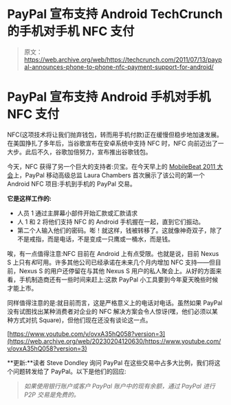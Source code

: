 # PayPal 宣布支持 Android TechCrunch 的手机对手机 NFC 支付

> 原文：<https://web.archive.org/web/https://techcrunch.com/2011/07/13/paypal-announces-phone-to-phone-nfc-payment-support-for-android/>

# PayPal 宣布支持 Android 手机对手机 NFC 支付

NFC(这项技术将让我们抛弃钱包，转而用手机付款)正在缓慢但稳步地加速发展。在美国挣扎了多年后，当谷歌宣布在安卓系统中支持 NFC 时，NFC 向前迈出了一大步。此后不久，谷歌加倍努力，宣布推出谷歌钱包。

今天，NFC 获得了另一个巨大的支持者:贝宝。在今天早上的 [MobileBeat 2011 大会](https://web.archive.org/web/20230204120630/http://events.venturebeat.com/mobilebeat2011/)上，PayPal 移动高级总监 Laura Chambers 首次展示了该公司的第一个 Android NFC 项目:手机到手机的 PayPal 交易。

**它是这样工作的:**

*   人员 1 通过主屏幕小部件开始汇款或汇款请求
*   人 1 和 2 将他们支持 NFC 的 Android 手机握在一起，直到它们振动。
*   第二个人输入他们的密码。嘭！就这样，钱被转移了。这就像神奇双子，除了不是戒指，而是电话，不是变成一只鹰或一桶水，而是钱。

唉，有一点值得注意:NFC 目前在 Android 上有点受限。也就是说，目前 Nexus S 上只有*和*可用。许多其他公司已经承诺在未来几个月内增加 NFC 支持——但目前，Nexus S 的用户还停留在与其他 Nexus S 用户的私人聚会上。从好的方面来看，手机制造商还有一些时间来赶上:这款 PayPal 小工具要到今年夏天晚些时候才能上市。

同样值得注意的是:就目前而言，这是严格意义上的电话对电话。虽然如果 PayPal 没有试图找出某种消费者对企业的 NFC 解决方案会令人惊讶(嘿，他们必须以某种方式对抗 Square)，但他们现在还没有谈论这一点。

[https://www.youtube.com/v/ovxA35hQ058?version=3](https://web.archive.org/web/20230204120630/https://www.youtube.com/v/ovxA35hQ058?version=3)

**更新:**读者 Steve Dondley 询问 PayPal 在这些交易中占多大比例，我们将这个问题转发给了 PayPal。以下是他们的回应:

> *如果使用银行账户或客户 PayPal 账户中的现有余额，通过 PayPal 进行 P2P 交易是免费的。*